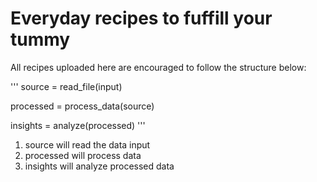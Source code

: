 # Everyday recipes to fuffill your tummy

All recipes uploaded here are encouraged to follow the structure below:

'''
source = read_file(input)

processed = process_data(source)

insights = analyze(processed)
'''

1. source will read the data input
2. processed will process data
3. insights will analyze processed data

